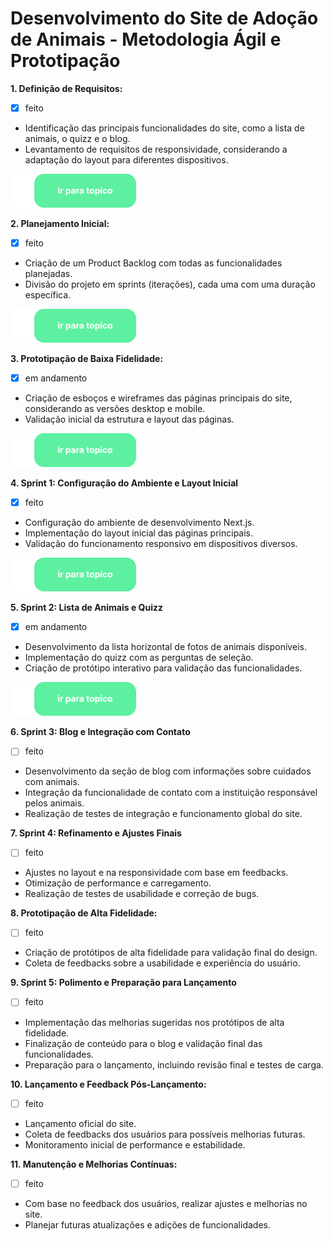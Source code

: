 # Desenvolvimento do Site de Adoção de Animais - Metodologia Ágil e Prototipação

**1. Definição de Requisitos:**

- [x] feito

* Identificação das principais funcionalidades do site, como a lista de animais, o quizz e o blog.
* Levantamento de requisitos de responsividade, considerando a adaptação do layout para diferentes dispositivos.

[![img](/images/BTN_clique_1.png)](/etapas_dev/etapa_1/readme.MD)

**2. Planejamento Inicial:**

- [x] feito

* Criação de um Product Backlog com todas as funcionalidades planejadas.
* Divisão do projeto em sprints (iterações), cada uma com uma duração específica.

[![img](/images/BTN_clique_1.png)](/etapas_dev/etapa_2/readme.MD)

**3. Prototipação de Baixa Fidelidade:**

- [x] em andamento

* Criação de esboços e wireframes das páginas principais do site, considerando as versões desktop e mobile.
* Validação inicial da estrutura e layout das páginas.

[![img](/images/BTN_clique_1.png)](/etapas_dev/etapa_3/readme.MD)

**4. Sprint 1: Configuração do Ambiente e Layout Inicial**

- [x] feito

* Configuração do ambiente de desenvolvimento Next.js.
* Implementação do layout inicial das páginas principais.
* Validação do funcionamento responsivo em dispositivos diversos.

[![img](/images/BTN_clique_1.png)](/etapas_dev/etapa_4/readme.MD)

**5. Sprint 2: Lista de Animais e Quizz**

- [x] em andamento

* Desenvolvimento da lista horizontal de fotos de animais disponíveis.
* Implementação do quizz com as perguntas de seleção.
* Criação de protótipo interativo para validação das funcionalidades.

[![img](/images/BTN_clique_1.png)](/etapas_dev/etapa_5/readme.MD)

**6. Sprint 3: Blog e Integração com Contato**

- [ ] feito

* Desenvolvimento da seção de blog com informações sobre cuidados com animais.
* Integração da funcionalidade de contato com a instituição responsável pelos animais.
* Realização de testes de integração e funcionamento global do site.

**7. Sprint 4: Refinamento e Ajustes Finais**

- [ ] feito

* Ajustes no layout e na responsividade com base em feedbacks.
* Otimização de performance e carregamento.
* Realização de testes de usabilidade e correção de bugs.

**8. Prototipação de Alta Fidelidade:**

- [ ] feito

* Criação de protótipos de alta fidelidade para validação final do design.
* Coleta de feedbacks sobre a usabilidade e experiência do usuário.

**9. Sprint 5: Polimento e Preparação para Lançamento**

- [ ] feito

* Implementação das melhorias sugeridas nos protótipos de alta fidelidade.
* Finalização de conteúdo para o blog e validação final das funcionalidades.
* Preparação para o lançamento, incluindo revisão final e testes de carga.

**10. Lançamento e Feedback Pós-Lançamento:**

- [ ] feito

* Lançamento oficial do site.
* Coleta de feedbacks dos usuários para possíveis melhorias futuras.
* Monitoramento inicial de performance e estabilidade.

**11. Manutenção e Melhorias Contínuas:**

- [ ] feito

* Com base no feedback dos usuários, realizar ajustes e melhorias no site.
* Planejar futuras atualizações e adições de funcionalidades.
